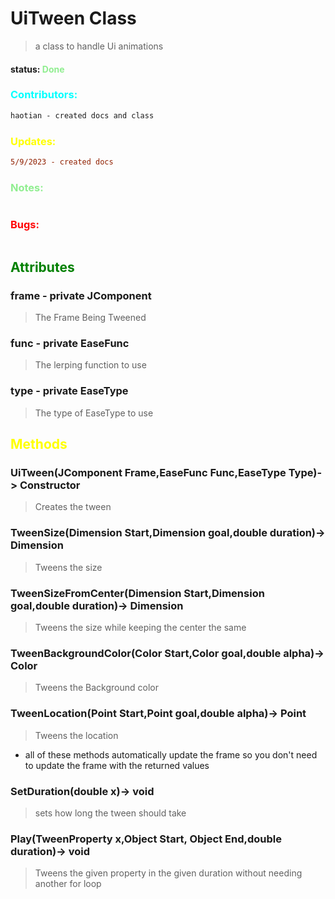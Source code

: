 # UiTween Class 
>a class to handle Ui animations
#### status: <span style="color:lightGreen;">Done</span>
### <span style="color:cyan;">Contributors:</span>
<!--put your names here between the ``` if you worked on it, and put what you did-->
```diff
haotian - created docs and class
```
### <span style="color:yellow;">Updates:</span>
```diff
5/9/2023 - created docs
``` 
### <span style="color:lightgreen;">Notes:</span>
```diff
```
### <span style="color:red;">Bugs:</span>
```diff
```
## <span style="color:green;">Attributes</span>

### **frame** - private JComponent
>The Frame Being Tweened

### **func** - private EaseFunc
>The lerping function to use

### **type** - private EaseType
>The type of EaseType to use

## <span style="color:yellow;">Methods</span>

### **UiTween(JComponent Frame,EaseFunc Func,EaseType Type)**-> Constructor
>Creates the tween

### **TweenSize(Dimension Start,Dimension goal,double duration)**-> Dimension
>Tweens the size

### **TweenSizeFromCenter(Dimension Start,Dimension goal,double duration)**-> Dimension
>Tweens the size while keeping the center the same

### **TweenBackgroundColor(Color Start,Color goal,double alpha)**-> Color
>Tweens the Background color

### **TweenLocation(Point Start,Point goal,double alpha)**-> Point
>Tweens the location

* all of these methods automatically update the frame so you don't need to update the frame with the returned values

### **SetDuration(double x)**-> void
>sets how long the tween should take

### **Play(TweenProperty x,Object Start, Object End,double duration)**-> void
>Tweens the given property in the given duration without needing another for loop




